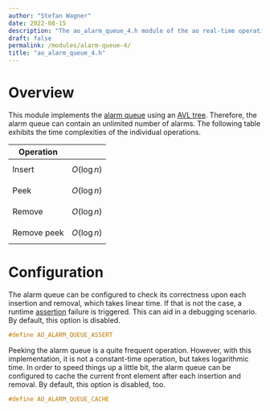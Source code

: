 ```yaml
---
author: "Stefan Wagner"
date: 2022-08-15
description: "The ao_alarm_queue_4.h module of the ao real-time operating system."
draft: false
permalink: /modules/alarm-queue-4/
title: "ao_alarm_queue_4.h"
---
```


# Overview

This module implements the [alarm queue](../alarm-queue.md) using an [AVL tree](../avl-trees.md). Therefore, the alarm queue can contain an unlimited number of alarms. The following table exhibits the time complexities of the individual operations.

| Operation | |
|-----------|-|
| Insert | $$O(\log n)$$ |
| Peek | $$O(\log n)$$ |
| Remove | $$O(\log n)$$ |
| Remove peek | $$O(\log n)$$ |

# Configuration

The alarm queue can be configured to check its correctness upon each insertion and removal, which takes linear time. If that is not the case, a runtime [assertion](../assertions.md) failure is triggered. This can aid in a debugging scenario. By default, this option is disabled.

```c
#define AO_ALARM_QUEUE_ASSERT
```

Peeking the alarm queue is a quite frequent operation. However, with this implementation, it is not a constant-time operation, but takes logarithmic time. In order to speed things up a little bit, the alarm queue can be configured to cache the current front element after each insertion and removal. By default, this option is disabled, too.

```c
#define AO_ALARM_QUEUE_CACHE
```
